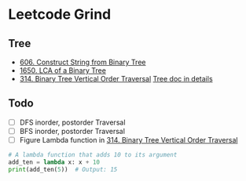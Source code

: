 # Leetcode Grind


## Tree
- [606. Construct String from Binary Tree](3_trees/606_construct_string_from_binary_tree.py)
- [1650. LCA of a Binary Tree](3_trees/1650_lca.py)
- [314. Binary Tree Vertical Order Traversal](3_trees/314_binary_tree_vertical_order_traversal.py)
[Tree doc in details](3_trees/Tree.md)

## Todo
- [ ] DFS inorder, postorder Traversal
- [ ] BFS inorder, postorder Traversal
- [ ] Figure Lambda function in [314. Binary Tree Vertical Order Traversal](3_trees/314_binary_tree_vertical_order_traversal.py)

```python
# A lambda function that adds 10 to its argument
add_ten = lambda x: x + 10
print(add_ten(5))  # Output: 15
```